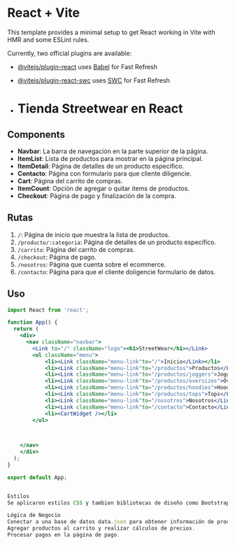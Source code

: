# React + Vite

This template provides a minimal setup to get React working in Vite with HMR and some ESLint rules.

Currently, two official plugins are available:

- [@vitejs/plugin-react](https://github.com/vitejs/vite-plugin-react/blob/main/packages/plugin-react/README.md) uses [Babel](https://babeljs.io/) for Fast Refresh
- [@vitejs/plugin-react-swc](https://github.com/vitejs/vite-plugin-react-swc) uses [SWC](https://swc.rs/) for Fast Refresh

- # Tienda Streetwear en React


## Components

- **Navbar**: La barra de navegación en la parte superior de la página.
- **ItemList**: Lista de productos para mostrar en la página principal.
- **ItemDetail**: Página de detalles de un producto específico.
- **Contacto**: Página con formulario para que cliente diligencie.
- **Cart**: Página del carrito de compras.
- **ItemCount**: Opción de agregar o quitar items de productos.
- **Checkout**: Página de pago y finalización de la compra.

## Rutas

1. `/`: Página de inicio que muestra la lista de productos.
2. `/producto/:categoria`: Página de detalles de un producto específico.
3. `/carrito`: Página del carrito de compras.
4. `/checkout`: Página de pago.
5. `/nosotros`: Página que cuenta sobre el ecommerce.
6. `/contacto`: Página para que el cliente doligencie formulario de datos.


##  Uso

```jsx
import React from 'react';

function App() {
  return (
    <div>
      <nav className="navbar">
        <Link to="/" className="logo"><h1>StreetWear</h1></Link>
        <ul className="menu">
            <li><Link className="menu-link"to="/">Inicio</Link></li>
            <li><Link className="menu-link"to="/productos">Productos</Link></li>
            <li><Link className="menu-link"to="/productos/joggers">Joggers</Link></li>
            <li><Link className="menu-link"to="/productos/oversizes">Oversizes</Link></li>
            <li><Link className="menu-link"to="/productos/hoodies">Hoodies</Link></li>
            <li><Link className="menu-link"to="/productos/tops">Tops</Link></li>
            <li><Link className="menu-link"to="/nosotros">Nosotros</Link></li>
            <li><Link className="menu-link"to="/contacto">Contacto</Link></li>
            <li><CartWidget /></li>
        </ul>

        

    </nav>
    </div>
  );
}

export default App;


Estilos
Se aplicaron estilos CSS y tambien bibliotecas de diseño como Bootstrap y React icon.

Lógica de Negocio
Conectar a una base de datos data.json para obtener información de productos.
Agregar productos al carrito y realizar cálculos de precios.
Procesar pagos en la página de pago.

